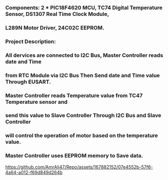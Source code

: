 ### Components: 2 * PIC18F4620 MCU, TC74 Digital Temperature Sensor, DS1307 Real Time Clock Module,
### L289N Motor Driver, 24C02C EEPROM.
### Project Description:
### All dervices are connected to I2C Bus, Master Controller reads date and Time 
### from RTC Module via I2C Bus Then Send date and Time value Through EUSART.
### Master Controller reads Temperature value from TC47 Temperature sensor and 
### send this value to Slave Controller Through I2C Bus and Slave Controller
### will control the operation of motor based on the temperature value.
### Master Controller uses EEPROM memory to Save data.



https://github.com/AmrAli47/Repo/assets/167882152/07e4552b-57f6-4a64-a012-f69d849d264b

